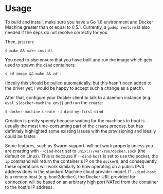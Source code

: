 # Usage

To build and install, make sure you have a Go 1.6 environment and Docker Machine
greater than or equal to 0.5.1. Currently, a `godep restore` is also needed if
the deps do not resolve correctly for you.

Then, just run:

```
$ make && make install
```

You need to also ensure that you have built and run the image which gets used to
spawn the `dind` containers:

```
$ cd image && make && cd -
```

(Ideally this should be pulled automatically, but this hasn't been added to the
driver yet; I would be happy to accept such a change as a patch).

After that, configure your Docker client to talk to a daemon instance (e.g.
`eval $(docker-machine env)`) and run the `create`:

```
$ docker-machine create -d dind my-first-dind
```

Creation is pretty speedy because waiting for the machines to boot is usually
the most time-consuming part of the `create` process, but has definitely
highlighted some existing issues with the provisioning and ideally could be
faster.

Some features, such as Swarm support, will not work properly unless you are
creating with `--dind-host` set to `unix:///var/run/docker.sock` (the default on
Linux).  This is because if `--dind-host` is set to use the socket, the `ip`
command will return the container's IP on the `docker0`, and consequently these
operations will work similarly to how operating on a public IPv4 address does in
the standard Machine cloud provider model.  If `--dind-host` is a remote host
(e.g. boot2docker), the Docker URL provided for connection will be based on an
arbitrary high port NATed from the container to the host's IP address. 
